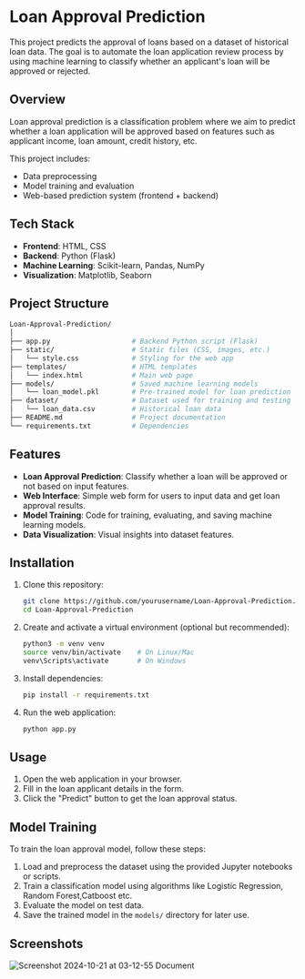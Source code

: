 # Loan Approval Prediction

This project predicts the approval of loans based on a dataset of historical loan data. The goal is to automate the loan application review process by using machine learning to classify whether an applicant's loan will be approved or rejected.

## Overview

Loan approval prediction is a classification problem where we aim to predict whether a loan application will be approved based on features such as applicant income, loan amount, credit history, etc.

This project includes:
- Data preprocessing
- Model training and evaluation
- Web-based prediction system (frontend + backend)

## Tech Stack

- **Frontend**: HTML, CSS
- **Backend**: Python (Flask)
- **Machine Learning**: Scikit-learn, Pandas, NumPy
- **Visualization**: Matplotlib, Seaborn

## Project Structure

```bash
Loan-Approval-Prediction/
│
├── app.py                    # Backend Python script (Flask)
├── static/                   # Static files (CSS, images, etc.)
│   └── style.css             # Styling for the web app
├── templates/                # HTML templates
│   └── index.html            # Main web page
├── models/                   # Saved machine learning models
│   └── loan_model.pkl        # Pre-trained model for loan prediction
├── dataset/                  # Dataset used for training and testing
│   └── loan_data.csv         # Historical loan data
├── README.md                 # Project documentation
└── requirements.txt          # Dependencies
```

## Features

- **Loan Approval Prediction**: Classify whether a loan will be approved or not based on input features.
- **Web Interface**: Simple web form for users to input data and get loan approval results.
- **Model Training**: Code for training, evaluating, and saving machine learning models.
- **Data Visualization**: Visual insights into dataset features.

## Installation

1. Clone this repository:
    ```bash
    git clone https://github.com/yourusername/Loan-Approval-Prediction.git
    cd Loan-Approval-Prediction
    ```

2. Create and activate a virtual environment (optional but recommended):
    ```bash
    python3 -m venv venv
    source venv/bin/activate    # On Linux/Mac
    venv\Scripts\activate       # On Windows
    ```

3. Install dependencies:
    ```bash
    pip install -r requirements.txt
    ```

4. Run the web application:
    ```bash
    python app.py
    ```
    
## Usage

1. Open the web application in your browser.
2. Fill in the loan applicant details in the form.
3. Click the "Predict" button to get the loan approval status.

## Model Training

To train the loan approval model, follow these steps:

1. Load and preprocess the dataset using the provided Jupyter notebooks or scripts.
2. Train a classification model using algorithms like Logistic Regression, Random Forest,Catboost etc.
3. Evaluate the model on test data.
4. Save the trained model in the `models/` directory for later use.

## Screenshots
![Screenshot 2024-10-21 at 03-12-55 Document](https://github.com/user-attachments/assets/ca7241e3-251b-44fc-b5e6-13dba5a82948)




